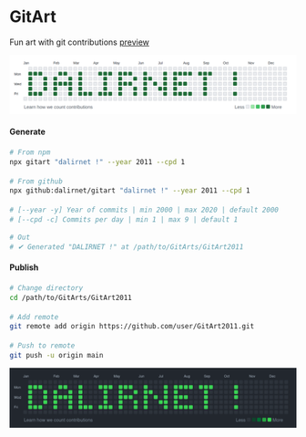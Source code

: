 # GitArt

Fun art with git contributions [preview](https://github.com/dalirnet?tab=overview&from=2011-12-01&to=2011-12-31)

![light](demo/light.png)

#### Generate

```bash
# From npm
npx gitart "dalirnet !" --year 2011 --cpd 1

# From github
npx github:dalirnet/gitart "dalirnet !" --year 2011 --cpd 1

# [--year -y] Year of commits | min 2000 | max 2020 | default 2000
# [--cpd -c] Commits per day | min 1 | max 9 | default 1
```

```bash
# Out
# ✔ Generated "DALIRNET !" at /path/to/GitArts/GitArt2011
```

#### Publish

```bash
# Change directory
cd /path/to/GitArts/GitArt2011

# Add remote
git remote add origin https://github.com/user/GitArt2011.git

# Push to remote
git push -u origin main
```

![](demo/dark.png)

